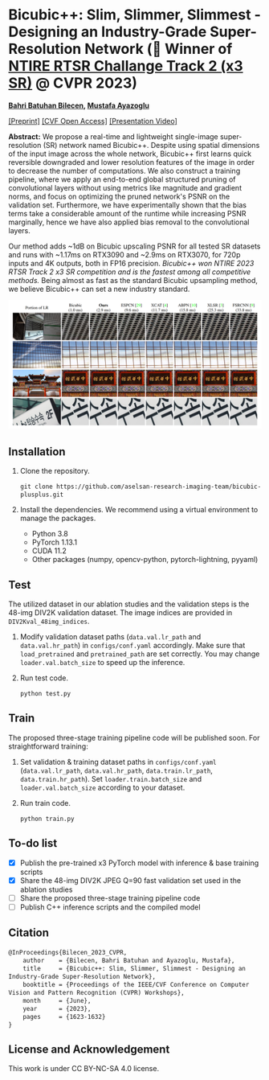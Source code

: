 # Bicubic++: Slim, Slimmer, Slimmest - Designing an Industry-Grade Super-Resolution Network (:rocket: Winner of [NTIRE RTSR Challange Track 2 (x3 SR)](https://codalab.lisn.upsaclay.fr/competitions/10228) @ CVPR 2023)

**[Bahri Batuhan Bilecen](https://scholar.google.com/citations?user=4GUU0H4AAAAJ), [Mustafa Ayazoglu](https://scholar.google.com/citations?hl=tr&user=72SEpzAAAAAJ)**

 [\[Preprint\]](https://arxiv.org/abs/2305.02126)
 [\[CVF Open Access\]](https://openaccess.thecvf.com/content/CVPR2023W/NTIRE/html/Bilecen_Bicubic_Slim_Slimmer_Slimmest_-_Designing_an_Industry-Grade_Super-Resolution_Network_CVPRW_2023_paper.html)
 [\[Presentation Video\]](https://youtu.be/QhZOiAaFAsg)
 
**Abstract:** We propose a real-time and lightweight single-image super-resolution (SR) network named Bicubic++. Despite using spatial dimensions of the input image across the whole network, Bicubic++ first learns quick reversible downgraded and lower resolution features of the image in order to decrease the number of computations. We also construct a training pipeline, where we apply an end-to-end global structured pruning of convolutional layers without using metrics like magnitude and gradient norms, and focus on optimizing the pruned network's PSNR on the validation set. Furthermore, we have experimentally shown that the bias terms take a considerable amount of the runtime while increasing PSNR marginally, hence we have also applied bias removal to the convolutional layers. 

Our method adds ~1dB on Bicubic upscaling PSNR for all tested SR datasets and runs with ~1.17ms on RTX3090 and ~2.9ms on RTX3070, for 720p inputs and 4K outputs, both in FP16 precision. *Bicubic++ won NTIRE 2023 RTSR Track 2 x3 SR competition and is the fastest among all competitive methods.* Being almost as fast as the standard Bicubic upsampling method, we believe Bicubic++ can set a new industry standard.


![teaser](/figures/teaser.png)

## Installation 
1. Clone the repository.
       
       git clone https://github.com/aselsan-research-imaging-team/bicubic-plusplus.git
2. Install the dependencies. We recommend using a virtual environment to manage the packages.
    * Python 3.8
    * PyTorch 1.13.1
    * CUDA 11.2
    * Other packages (numpy, opencv-python, pytorch-lightning, pyyaml)
      
## Test
The utilized dataset in our ablation studies and the validation steps is the 48-img DIV2K validation dataset. The image indices are provided in `DIV2Kval_48img_indices`.

1. Modify validation dataset paths (`data.val.lr_path` and `data.val.hr_path`) in `configs/conf.yaml` accordingly. Make sure that `load_pretrained` and `pretrained_path` are set correctly. You may change `loader.val.batch_size` to speed up the inference.
2. Run test code.
       
       python test.py
## Train
The proposed three-stage training pipeline code will be published soon. For straightforward training:

1. Set validation & training dataset paths in `configs/conf.yaml` (`data.val.lr_path`, `data.val.hr_path`, `data.train.lr_path`, `data.train.hr_path`). Set `loader.train.batch_size` and `loader.val.batch_size` according to your dataset.
2. Run train code.

       python train.py

## To-do list
- [x] Publish the pre-trained x3 PyTorch model with inference & base training scripts
- [x] Share the 48-img DIV2K JPEG Q=90 fast validation set used in the ablation studies
- [ ] Share the proposed three-stage training pipeline code
- [ ] Publish C++ inference scripts and the compiled model

## Citation

    @InProceedings{Bilecen_2023_CVPR,
        author    = {Bilecen, Bahri Batuhan and Ayazoglu, Mustafa},
        title     = {Bicubic++: Slim, Slimmer, Slimmest - Designing an Industry-Grade Super-Resolution Network},
        booktitle = {Proceedings of the IEEE/CVF Conference on Computer Vision and Pattern Recognition (CVPR) Workshops},
        month     = {June},
        year      = {2023},
        pages     = {1623-1632}
    }

## License and Acknowledgement

This work is under CC BY-NC-SA 4.0 license.
